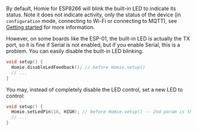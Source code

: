 By default, Homie for ESP8266 will blink the built-in LED to indicate its status. Note it does not indicate activity, only the status of the device (in `configuration` mode, connecting to Wi-Fi or connecting to MQTT), see [Getting started](../quickstart/getting-started.md) for more information.

However, on some boards like the ESP-01, the built-in LED is actually the TX port, so it is fine if Serial is not enabled, but if you enable Serial, this is a problem. You can easily disable the built-in LED blinking.

```c++
void setup() {
  Homie.disableLedFeedback(); // before Homie.setup()
  // ...
}
```

You may, instead of completely disable the LED control, set a new LED to control:

```c++
void setup() {
  Homie.setLedPin(16, HIGH); // before Homie.setup() -- 2nd param is the state of the pin when the LED is o
  // ...
}
```
